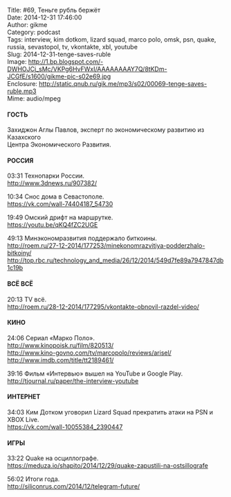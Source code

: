 Title: #69, Теньге рубль бержёт  
Date: 2014-12-31 17:46:00  
Author: gikme  
Category: podcast  
Tags: interview, kim dotkom, lizard squad, marco polo, omsk, psn, quake, russia, sevastopol, tv, vkontakte, xbl, youtube  
Slug: 2014-12-31-tenge-saves-ruble  
Image: http://1.bp.blogspot.com/-DWHOJCj_sMc/VKPg6HvFWxI/AAAAAAAAY7Q/8tKDm-JCGfE/s1600/gikme-pic-s02e69.jpg  
Enclosure: http://static.qnub.ru/gik.me/mp3/s02/00069-tenge-saves-ruble.mp3  
Mime: audio/mpeg

#### ГОСТЬ

Захиджон Аглы Павлов, эксперт по экономическому развитию из Казахского  
Центра Экономического Развития.

#### РОССИЯ

03:31 Технопарки России.  
<http://www.3dnews.ru/907382/>

10:34 Снос дома в Севастополе.  
<https://vk.com/wall-74404187_54730>

19:49 Омский дрифт на маршрутке.  
<https://youtu.be/qKQ4fZC2UGE>

49:13 Минэкономразвития поддержало биткоины.  
<http://roem.ru/27-12-2014/177253/minekonomrazvitiya-podderzhalo-bitkoiny/>  
<http://top.rbc.ru/technology_and_media/26/12/2014/549d7fe89a7947847db1c19b>

#### ВСЁ ВСЁ

20:13 TV всё.  
<http://roem.ru/28-12-2014/177295/vkontakte-obnovil-razdel-video/>

#### КИНО

24:06 Сериал «Марко Поло».  
<http://www.kinopoisk.ru/film/820513/>  
<http://www.kino-govno.com/tv/marcopolo/reviews/arisel/>  
<http://www.imdb.com/title/tt2189461/>

39:16 Фильм «Интервью» вышел на YouTube и Google Play.  
<http://tjournal.ru/paper/the-interview-youtube>

#### ИНТЕРНЕТ

34:03 Ким Дотком уговорил Lizard Squad прекратить атаки на PSN и  
XBOX Live.  
<https://vk.com/wall-10055384_2390447>

#### ИГРЫ

33:22 Quake на осциллографе.  
<https://meduza.io/shapito/2014/12/29/quake-zapustili-na-ostsillografe>

56:02 Итоги года.  
<http://siliconrus.com/2014/12/telegram-future/>

